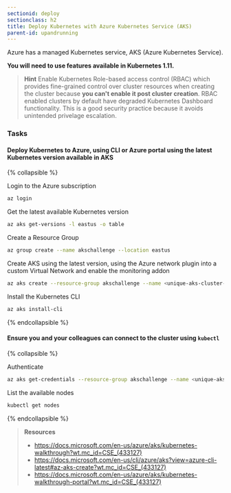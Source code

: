 ```yaml
---
sectionid: deploy
sectionclass: h2
title: Deploy Kubernetes with Azure Kubernetes Service (AKS)
parent-id: upandrunning
---
```


Azure has a managed Kubernetes service, AKS (Azure Kubernetes Service).

**You will need to use features available in Kubernetes 1.11.**

> **Hint** Enable Kubernetes Role-based access control (RBAC) which provides fine-grained control over cluster resources when creating the cluster because **you can't enable it post cluster creation**. RBAC enabled clusters by default have degraded Kubernetes Dashboard functionality. This is a good security practice because it avoids unintended privelage escalation.

### Tasks

#### Deploy Kubernetes to Azure, using CLI or Azure portal using the latest Kubernetes version available in AKS

{% collapsible %}

Login to the Azure subscription

```sh
az login
```

Get the latest available Kubernetes version

```sh
az aks get-versions -l eastus -o table
```

Create a Resource Group

```sh
az group create --name akschallenge --location eastus
```

Create AKS using the latest version, using the Azure network plugin into a custom Virtual Network and enable the monitoring addon

```sh
az aks create --resource-group akschallenge --name <unique-aks-cluster-name> --enable-addons monitoring --kubernetes-version 1.11.3 --generate-ssh-keys --location eastus
```

Install the Kubernetes CLI

```sh
az aks install-cli
```

{% endcollapsible %}

#### Ensure you and your colleagues can connect to the cluster using `kubectl`

{% collapsible %}

Authenticate

```sh
az aks get-credentials --resource-group akschallenge --name <unique-aks-cluster-name>
```

List the available nodes

```sh
kubectl get nodes
```

{% endcollapsible %}

> **Resources**
> * <https://docs.microsoft.com/en-us/azure/aks/kubernetes-walkthrough?wt.mc_id=CSE_(433127)>
> * <https://docs.microsoft.com/en-us/cli/azure/aks?view=azure-cli-latest#az-aks-create?wt.mc_id=CSE_(433127)>
> * <https://docs.microsoft.com/en-us/azure/aks/kubernetes-walkthrough-portal?wt.mc_id=CSE_(433127)>